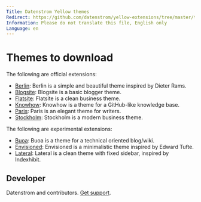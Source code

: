 ```yaml
---
Title: Datenstrom Yellow themes
Redirect: https://github.com/datenstrom/yellow-extensions/tree/master/themes
Information: Please do not translate this file, English only
Language: en
---
```

Themes to download
==================

The following are official extensions:

* [Berlin](https://github.com/datenstrom/yellow-extensions/tree/master/themes/berlin): 
  Berlin is a simple and beautiful theme inspired by Dieter Rams.
* [Blogsite](https://github.com/datenstrom/yellow-extensions/tree/master/themes/blogsite): 
  Blogsite is a basic blogger theme.
* [Flatsite](https://github.com/datenstrom/yellow-extensions/tree/master/themes/flatsite): 
  Flatsite is a clean business theme.
* [Knowhow](https://github.com/datenstrom/yellow-extensions/tree/master/themes/knowhow): 
  Knowhow is a theme for a GitHub-like knowledge base.
* [Paris](https://github.com/datenstrom/yellow-extensions/tree/master/themes/paris): 
  Paris is an elegant theme for writers.
* [Stockholm](https://github.com/datenstrom/yellow-extensions/tree/master/themes/stockholm): 
  Stockholm is a modern business theme.

The following are experimental extensions:

* [Buoa](https://github.com/bsnosi/yellow-theme-buoa):
  Buoa is a theme for a technical oriented blog/wiki.
* [Envisioned](https://github.com/nogginfuel/yellow-theme-envisioned):
  Envisioned is a minimalistic theme inspired by Edward Tufte.
* [Lateral](https://github.com/nibreh/yellow-theme-lateral):
  Lateral is a clean theme with fixed sidebar, inspired by Indexhibit.

## Developer

Datenstrom and contributors. [Get support](https://developers.datenstrom.se/help/support).